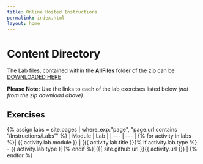 ```yaml
---
title: Online Hosted Instructions
permalink: index.html
layout: home
---
```


# Content Directory

The Lab files, contained within the **AllFiles** folder of the zip can be [DOWNLOADED HERE](https://github.com/MicrosoftLearning/AZ-700-Designing-and-Implementing-Microsoft-Azure-Networking-Solutions/archive/master.zip)

**Please Note:** Use the links to each of the lab exercises listed below *(not from the zip download above)*.

## Exercises

{% assign labs = site.pages | where_exp:"page", "page.url contains '/Instructions/Labs'" %}
| Module | Lab |
| --- | --- | 
{% for activity in labs  %}| {{ activity.lab.module }} | [{{ activity.lab.title }}{% if activity.lab.type %} - {{ activity.lab.type }}{% endif %}]({{ site.github.url }}{{ activity.url }}) |
{% endfor %}


